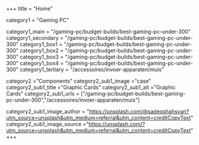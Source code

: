 +++
title = "Home"

category1 = "Gaming PC"

category1_main = "/gaming-pc/budget-builds/best-gaming-pc-under-300"
category1_secondary = "/gaming-pc/budget-builds/best-gaming-pc-under-300"
category1_box1 = "/gaming-pc/budget-builds/best-gaming-pc-under-300"
category1_box2 = "/gaming-pc/budget-builds/best-gaming-pc-under-300"
category1_box3 = "/gaming-pc/budget-builds/best-gaming-pc-under-300"
category1_box4 = "/gaming-pc/budget-builds/best-gaming-pc-under-300"
category1_tertiary = "/accessoires/invoer-apparaten/muis"

category2 ="Components"
category2_sub1_image ="case"
category2_sub1_title ="Graphic Cards"
category2_sub1_alt ="Graphic Cards"
category2_sub1_urls = ["/gaming-pc/budget-builds/best-gaming-pc-under-300","/accessoires/invoer-apparaten/muis"]

category2_sub1_image_author = "https://unsplash.com/@sadeqshahsvan?utm_source=unsplash&utm_medium=referral&utm_content=creditCopyText"
category2_sub1_image_source ="https://unsplash.com/?utm_source=unsplash&utm_medium=referral&utm_content=creditCopyText"
+++